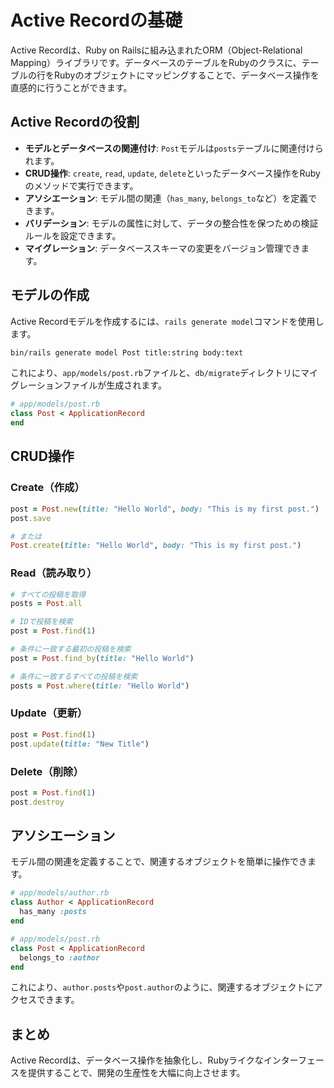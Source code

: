 # Active Recordの基礎

Active Recordは、Ruby on Railsに組み込まれたORM（Object-Relational Mapping）ライブラリです。データベースのテーブルをRubyのクラスに、テーブルの行をRubyのオブジェクトにマッピングすることで、データベース操作を直感的に行うことができます。

## Active Recordの役割

-   **モデルとデータベースの関連付け**: `Post`モデルは`posts`テーブルに関連付けられます。
-   **CRUD操作**: `create`, `read`, `update`, `delete`といったデータベース操作をRubyのメソッドで実行できます。
-   **アソシエーション**: モデル間の関連（`has_many`, `belongs_to`など）を定義できます。
-   **バリデーション**: モデルの属性に対して、データの整合性を保つための検証ルールを設定できます。
-   **マイグレーション**: データベーススキーマの変更をバージョン管理できます。

## モデルの作成

Active Recordモデルを作成するには、`rails generate model`コマンドを使用します。

```bash
bin/rails generate model Post title:string body:text
```

これにより、`app/models/post.rb`ファイルと、`db/migrate`ディレクトリにマイグレーションファイルが生成されます。

```ruby
# app/models/post.rb
class Post < ApplicationRecord
end
```

## CRUD操作

### Create（作成）

```ruby
post = Post.new(title: "Hello World", body: "This is my first post.")
post.save

# または
Post.create(title: "Hello World", body: "This is my first post.")
```

### Read（読み取り）

```ruby
# すべての投稿を取得
posts = Post.all

# IDで投稿を検索
post = Post.find(1)

# 条件に一致する最初の投稿を検索
post = Post.find_by(title: "Hello World")

# 条件に一致するすべての投稿を検索
posts = Post.where(title: "Hello World")
```

### Update（更新）

```ruby
post = Post.find(1)
post.update(title: "New Title")
```

### Delete（削除）

```ruby
post = Post.find(1)
post.destroy
```

## アソシエーション

モデル間の関連を定義することで、関連するオブジェクトを簡単に操作できます。

```ruby
# app/models/author.rb
class Author < ApplicationRecord
  has_many :posts
end

# app/models/post.rb
class Post < ApplicationRecord
  belongs_to :author
end
```

これにより、`author.posts`や`post.author`のように、関連するオブジェクトにアクセスできます。

## まとめ

Active Recordは、データベース操作を抽象化し、Rubyライクなインターフェースを提供することで、開発の生産性を大幅に向上させます。